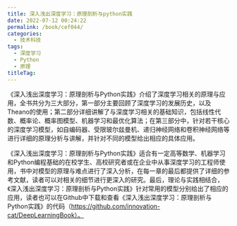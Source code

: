 ```yaml
---
title: 深入浅出深度学习：原理剖析与python实践
date: 2022-07-12 00:24:22
permalink: /book/cef044/
categories:
  - 技术科技
tags:
  - 深度学习
  - Python
  - 原理
titleTag: 
---
```


《深入浅出深度学习：原理剖析与Python实践》介绍了深度学习相关的原理与应用，全书共分为三大部分，第一部分主要回顾了深度学习的发展历史，以及Theano的使用；第二部分详细讲解了与深度学习相关的基础知识，包括线性代数、概率论、概率图模型、机器学习和最优化算法；在第三部分中，针对若干核心的深度学习模型，如自编码器、受限玻尔兹曼机、递归神经网络和卷积神经网络等进行详细的原理分析与讲解，并针对不同的模型给出相应的具体应用。

<!-- more -->

《深入浅出深度学习：原理剖析与Python实践》适合有一定高等数学、机器学习和Python编程基础的在校学生、高校研究者或在企业中从事深度学习的工程师使用，书中对模型的原理与难点进行了深入分析，在每一章的最后都提供了详细的参考文献，读者可以对相关的细节进行更深入的研究。最后，理论与实践相结合，《深入浅出深度学习：原理剖析与Python实践》针对常用的模型分别给出了相应的应用，读者也可以在Github中下载和查看《深入浅出深度学习：原理剖析与Python实践》的代码（https://github.com/innovation-cat/DeepLearningBook）。

<BookShelf
album="https://cdn.staticaly.com/gh/jonsam-ng/image-hosting@master/oxygen-space/image.4iixzwxcpqm0.png"
:pages="357"
link="https://www.aliyundrive.com/s/wwswdYbhukW"
douban="https://book.douban.com/subject/27044428/"
author="黄安埠"
publisher="电子工业出版社"
intro="本书介绍了深度学习相关的原理与应用，全书共分为三大部分，第一部分主要回顾了深度学习的发展历史，以及Theano的使用；第二部分详细讲解了与深度学习相关的基础知识，包括线性代数、概率论、概率图模型、机器学习和最优化算法；在第三部分中，针对若干核心的深度学习模型，如自编码器、受限玻尔兹曼机、递归神经网络和卷积神经网络等进行详细的原理分析与讲解，并针对不同的模型给出相应的具体应用。"
lang="中文"
/>
